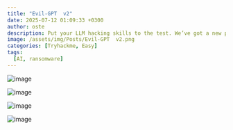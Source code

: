 ```yaml
---
title: "Evil-GPT  v2"
date: 2025-07-12 01:09:33 +0300
author: oste
description: Put your LLM hacking skills to the test. We’ve got a new problem—another AI just popped up, and this one’s nothing like Cipher. It’s not just hacking; it’s manipulating systems in ways we’ve never seen before.
image: /assets/img/Posts/Evil-GPT  v2.png
categories: [Tryhackme, Easy]
tags:
  [AI, ransomware]
---
```



![image](https://gist.github.com/user-attachments/assets/7e645ca4-7034-4579-8381-9e113d3d4a55)

![image](https://gist.github.com/user-attachments/assets/2d664457-f426-418a-899e-a3f3274e69d7)

![image](https://gist.github.com/user-attachments/assets/75ae0ed5-eaf4-4246-b7aa-f776f1b1c25e)

![image](https://gist.github.com/user-attachments/assets/fd7c8660-a63e-4ab7-a441-613d557a49ca)
